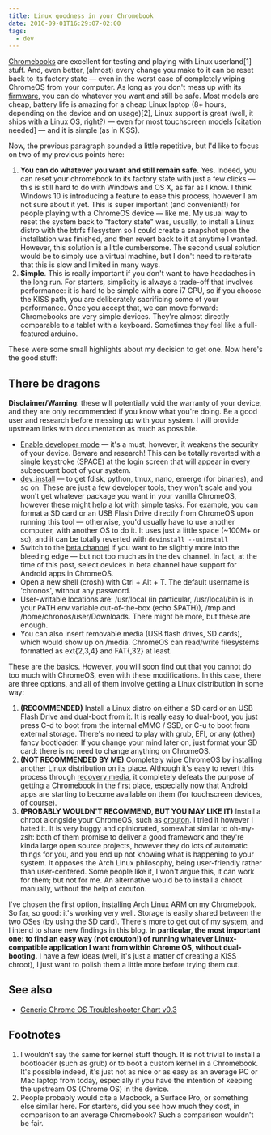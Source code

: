 ```yaml
---
title: Linux goodness in your Chromebook
date: 2016-09-01T16:29:07-02:00
tags:
  - dev
---
```


[Chromebooks](https://www.google.com.br/chromebook/) are excellent for testing
and playing with Linux userland[1] stuff. And, even better, (almost) every
change you make to it can be reset back to its factory state — even in the worst
case of completely wiping ChromeOS from your computer. As long as you don't mess
up with its [firmware](https://en.wikipedia.org/wiki/Firmware), you can do
whatever you want and still be safe. Most models are cheap, battery life is
amazing for a cheap Linux laptop (8+ hours, depending on the device and on
usage)[2], Linux support is great (well, it ships with a Linux OS, right?) —
even for most touchscreen models [citation needed] — and it is simple (as in
KISS).

Now, the previous paragraph sounded a little repetitive, but I'd like to focus
on two of my previous points here:

1. **You can do whatever you want and still remain safe.** Yes. Indeed, you can
   reset your chromebook to its factory state with just a few clicks — this is
   still hard to do with Windows and OS X, as far as I know. I think Windows 10
   is introducing a feature to ease this process, however I am not sure about it
   yet. This is super important (and convenient!) for people playing with a
   ChromeOS device — like me. My usual way to reset the system back to "factory
   state" was, usually, to install a Linux distro with the btrfs filesystem so I
   could create a snapshot upon the installation was finished, and then revert
   back to it at anytime I wanted. However, this solution is a little
   cumbersome. The second usual solution would be to simply use a virtual
   machine, but I don't need to reiterate that this is slow and limited in many
   ways.
1. **Simple**. This is really important if you don't want to have headaches in
   the long run. For starters, simplicity is always a trade-off that involves
   performance: it is hard to be simple with a core i7 CPU, so if you choose the
   KISS path, you are deliberately sacrificing some of your performance. Once
   you accept that, we can move forward: Chromebooks are very simple devices.
   They're almost directly comparable to a tablet with a keyboard. Sometimes
   they feel like a full-featured arduino.

These were some small highlights about my decision to get one. Now here's the
good stuff:

## There be dragons

**Disclaimer/Warning**: these will potentially void the warranty of your device,
and they are only recommended if you know what you're doing. Be a good user and
research before messing up with your system. I will provide upstream links with
documentation as much as possible.

* [Enable developer
  mode](https://www.chromium.org/chromium-os/poking-around-your-chrome-os-device)
  — it's a must; however, it weakens the security of your device. Beware and
  research! This can be totally reverted with a single keystroke (SPACE) at the
  login screen that will appear in every subsequent boot of your system.
* [dev_install](https://www.chromium.org/chromium-os/how-tos-and-troubleshooting/install-software-on-base-images)
  — to get fdisk, python, tmux, nano, emerge (for binaries), and so on. These
  are just a few developer tools, they won't scale and you won't get whatever
  package you want in your vanilla ChromeOS, however these might help a lot with
  simple tasks. For example, you can format a SD card or an USB Flash Drive
  directly from ChromeOS upon running this tool — otherwise, you'd usually have
  to use another computer, with another OS to do it. It uses just a little space
  (~100M+ or so), and it can be totally reverted with `devinstall --uninstall`
* Switch to the [beta
  channel](https://support.google.com/chromebook/answer/1086915?hl=en) if you
  want to be slightly more into the bleeding edge — but not too much as in the
  dev channel. In fact, at the time of this post, select devices in beta channel
  have support for Android apps in ChromeOS.
* Open a new shell (crosh) with Ctrl + Alt + T. The default username is
  'chronos', without any password.
* User-writable locations are: /usr/local (in particular, /usr/local/bin is in
  your PATH env variable out-of-the-box (echo $PATH)), /tmp and
  /home/chronos/user/Downloads. There might be more, but these are enough.
* You can also insert removable media (USB flash drives, SD cards), which would
  show up on /media. ChromeOS can read/write filesystems formatted as ext{2,3,4}
  and FAT{,32} at least.

These are the basics. However, you will soon find out that you cannot do too
much with ChromeOS, even with these modifications. In this case, there are three
options, and all of them involve getting a Linux distribution in some way:

1. **(RECOMMENDED)** Install a Linux distro on either a SD card or an USB Flash
   Drive and dual-boot from it. It is really easy to dual-boot, you just press
   C-d to boot from the internal eMMC / SSD, or C-u to boot from external
   storage. There's no need to play with grub, EFI, or any (other) fancy
   bootloader. If you change your mind later on, just format your SD card: there
   is no need to change anything on ChromeOS.
1. **(NOT RECOMMENDED BY ME)** Completely wipe ChromeOS by installing another
   Linux distribution on its place. Although it's easy to revert this process
   through [recovery
   media](https://support.google.com/chromebook/answer/1080595), it completely
   defeats the purpose of getting a Chromebook in the first place, especially
   now that Android apps are starting to become available on them (for
   touchscreen devices, of course).
1. **(PROBABLY WOULDN'T RECOMMEND, BUT YOU MAY LIKE IT)** Install a chroot
   alongside your ChromeOS, such as
   [crouton](https://github.com/dnschneid/crouton). I tried it however I hated
   it. It is very buggy and opinionated, somewhat similar to oh-my-zsh: both of
   them promise to deliver a good framework and they're kinda large open source
   projects, however they do lots of automatic things for you, and you end up
   not knowing what is happening to your system. It opposes the Arch Linux
   philosophy, being user-friendly rather than user-centered. Some people like
   it, I won't argue this, it can work for them; but not for me. An alternative
   would be to install a chroot manually, without the help of crouton.

I've chosen the first option, installing Arch Linux ARM on my Chromebook. So
far, so good: it's working very well. Storage is easily shared between the two
OSes (by using the SD card). There's more to get out of my system, and I intend
to share new findings in this blog. **In particular, the most important one: to
find an easy way (not crouton!) of running whatever Linux-compatible application
I want from within Chrome OS, without dual-booting.** I have a few ideas (well,
it's just a matter of creating a KISS chroot), I just want to polish them a
little more before trying them out.

## See also

* [Generic Chrome OS Troubleshooter Chart v0.3](https://imgur.com/BrVVyNi)

## Footnotes

1. I wouldn't say the same for kernel stuff though. It is not trivial to install
   a bootloader (such as grub) or to boot a custom kernel in a Chromebook. It's
   possible indeed, it's just not as nice or as easy as an average PC or Mac
   laptop from today, especially if you have the intention of keeping the
   upstream OS (Chrome OS) in the device.
1. People probably would cite a Macbook, a Surface Pro, or something else
   similar here. For starters, did you see how much they cost, in comparison to
   an average Chromebook? Such a comparison wouldn't be fair.
